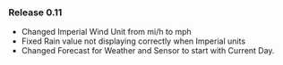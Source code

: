 ### Release 0.11

* Changed Imperial Wind Unit from mi/h to mph
* Fixed Rain value not displaying correctly when Imperial units
* Changed Forecast for Weather and Sensor to start with Current Day.
